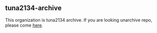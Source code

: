 ## tuna2134-archive
This organization is tuna2134 archive.
If you are looking unarchive repo, please come [here](https://github.com/tuna2134).
